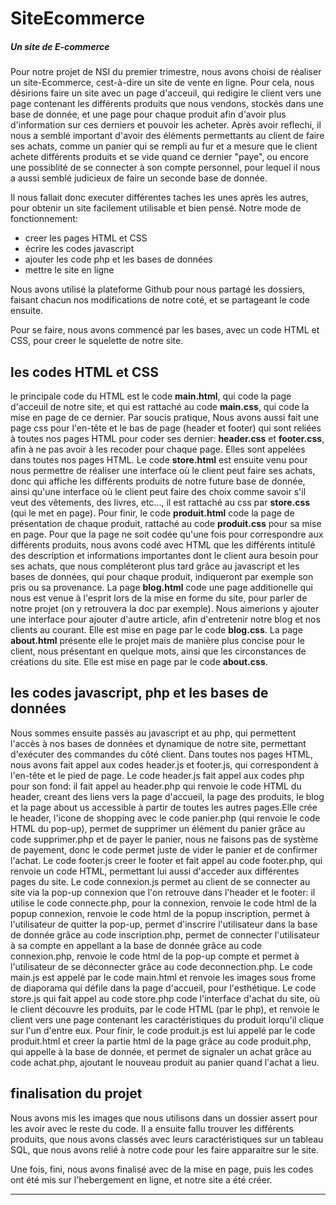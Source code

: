 # SiteEcommerce
##### Un site de E-commerce

Pour notre projet de NSI du premier trimestre, nous avons choisi de réaliser un site-Ecommerce, cest-à-dire un site de vente en ligne. Pour cela, nous désirions faire un site avec un page d'acceuil, qui redigire le client vers une page contenant les différents produits que nous vendons, stockés dans une base de donnée, et une page pour chaque produit afin d'avoir plus d'information sur ces derniers et pouvoir les acheter. Après avoir reflechi, il nous a semblé important d'avoir des éléments permettants au client de faire ses achats, comme un panier qui se rempli au fur et a mesure que le client achete différents produits et se vide quand ce dernier "paye", ou encore une possiblité de se connecter à son compte personnel, pour lequel il nous a aussi semblé judicieux de faire un seconde base de donnée. 

Il nous fallait donc executer différentes taches les unes après les autres, pour obtenir un site facilement utilisable et bien pensé. Notre mode de fonctionnement: 
* creer les pages HTML et CSS 
* écrire les codes javascript 
* ajouter les code php et les bases de données 
* mettre le site en ligne

Nous avons utilisé la plateforme Github pour nous partagé les dossiers, faisant chacun nos modifications de notre coté, et se partageant le code ensuite. 

Pour se faire, nous avons commencé par les bases, avec un code HTML et CSS, pour creer le squelette de notre site.

## les codes HTML et CSS

le principale code du HTML est le code __main.html__, qui code la page d'acceuil de notre site,  et qui est rattaché au code __main.css__, qui code la mise en page de ce dernier.
Par soucis pratique, Nous avons aussi fait une page css pour l'en-tête et le bas de page (header et footer) qui sont reliées à toutes nos pages HTML pour coder ses dernier: __header.css__ et __footer.css__, afin à ne pas avoir à les recoder pour chaque page. Elles sont appelées dans toutes nos pages HTML. 
Le code __store.html__ est ensuite venu pour nous permettre de réaliser une interface où le client peut faire ses achats, donc  qui affiche les différents produits de notre future base de donnée, ainsi qu'une interface où le client peut faire des choix comme savoir s'il veut des vêtements, des livres, etc..., il est rattaché au css par __store.css__ (qui le met en page).
Pour finir, le code __produit.html__ code la page de présentation de chaque produit, rattaché au code __produit.css__ pour sa mise en page. Pour que la page ne soit codée qu'une fois pour correspondre aux différents produits, nous avons codé avec HTML que les différents intitulé des description et informations importantes dont le client aura besoin pour ses achats, que nous compléteront plus tard grâce au javascript et les bases de données, qui pour chaque produit, indiqueront par exemple son pris ou sa provenance. 
La page __blog.html__ code une page additionelle qui nous est venue à l'esprit lors de la mise en forme du site, pour parler de notre projet (on y retrouvera la doc par exemple). Nous aimerions y ajouter une interface pour ajouter d'autre article, afin d'entretenir notre blog et nos clients au courant. Elle est mise en page par le code __blog.css__.
La page __about.html__ présente elle  le projet mais de manière plus concise pour le client, nous présentant en quelque mots, ainsi que les circonstances de créations du site.  Elle est mise en page par le code __about.css__.

## les codes javascript, php et les bases de données

Nous sommes ensuite passés au javascript et au php, qui permettent l'accès à nos bases de données et dynamique de notre site, permettant d'exécuter des commandes du côté client. 
Dans toutes nos pages HTML, nous avons fait appel aux codes header.js et footer.js, qui correspondent à l'en-tête et le pied de page.
Le code header.js fait appel aux codes php pour son fond: il fait appel au header.php qui renvoie le code HTML du header, creant des liens vers la page d'accueil, la page des produits, le blog et la page about us accessible à partir de toutes les autres pages.Elle crée le header, l'icone de shopping avec le code panier.php (qui renvoie le code HTML du pop-up), permet de supprimer un élément du panier grâce au code supprimer.php et de payer le panier, nous ne faisons pas de système de payement, donc le code permet juste de vider le panier et de confirmer l'achat.
Le code footer.js creer le footer et fait appel au code footer.php, qui renvoie un code HTML, permettant lui aussi d'acceder aux différentes pages du site. 
Le code connexion.js permet au client de se connecter au site via la pop-up connexion que l'on retrouve dans l'header et le footer: il utilise le code connecte.php, pour la connexion, renvoie le code html de la popup connexion, renvoie le code html de la popup inscription, permet à l'utilisateur de quitter la pop-up, permet d'inscrire l'utilisateur dans la base de donnée grâce au code inscription.php, permet de connecter l'utilisateur à sa compte en appellant a la base de donnée grâce au code connexion.php, renvoie le code html de la pop-up compte et permet à l'utilisateur de se déconnecter grâce au code deconnection.php.
Le code main.js est appelé par le code main.html et renvoie les images sous frome de diaporama qui défile dans la page d'accueil, pour l'esthétique.
Le code store.js qui fait appel au code store.php code l'interface d'achat du site, où le client découvre les produits, par le code HTML (par le php), et renvoie le client vers une page contenant les caractéristiques du produit lorqu'il clique sur l'un d'entre eux.
Pour finir, le code produit.js est lui appelé par le code produit.html et creer la partie html de la page grâce au code produit.php, qui appelle à la base de donnée, et permet de signaler un achat grâce au code achat.php, ajoutant le nouveau produit au panier quand l'achat a lieu.

## finalisation du projet

Nous avons mis les images que nous utilisons dans un dossier assert pour les avoir avec le reste du code. 
Il a ensuite fallu trouver les différents produits, que nous avons classés avec leurs caractéristiques sur un tableau SQL, que nous avons relié à notre code pour les faire apparaitre sur le site. 

Une fois, fini, nous avons finalisé avec de la mise en page, puis les codes ont été mis sur l'hebergement en ligne, et notre site a été créer.

--------------
